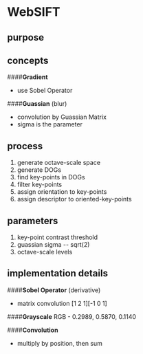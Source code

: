 WebSIFT
===

purpose
---


concepts
---
####**Gradient**

 - use Sobel Operator

####**Guassian** (blur)

 - convolution by Guassian Matrix
 - sigma is the parameter


process
---
1. generate octave-scale space
2. generate DOGs
3. find key-points in DOGs
4. filter key-points
5. assign orientation to key-points
6. assign descriptor to oriented-key-points

parameters
---

1. key-point contrast threshold
2. guassian sigma -- sqrt(2)
3. octave-scale levels

implementation details
---

####**Sobel Operator** (derivative)

 - matrix convolution [1 2 1][-1 0 1]

####**Grayscale**
RGB - 0.2989, 0.5870, 0.1140

####**Convolution**

 - multiply by position, then sum
